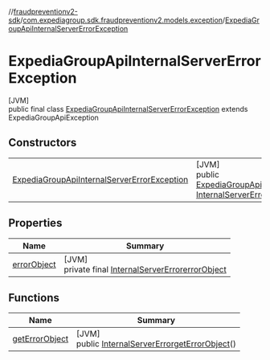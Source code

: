 //[fraudpreventionv2-sdk](../../../index.md)/[com.expediagroup.sdk.fraudpreventionv2.models.exception](../index.md)/[ExpediaGroupApiInternalServerErrorException](index.md)

# ExpediaGroupApiInternalServerErrorException

[JVM]\
public final class [ExpediaGroupApiInternalServerErrorException](index.md) extends ExpediaGroupApiException

## Constructors

| | |
|---|---|
| [ExpediaGroupApiInternalServerErrorException](-expedia-group-api-internal-server-error-exception.md) | [JVM]<br>public [ExpediaGroupApiInternalServerErrorException](index.md)[ExpediaGroupApiInternalServerErrorException](-expedia-group-api-internal-server-error-exception.md)([Integer](https://docs.oracle.com/javase/8/docs/api/java/lang/Integer.html)code, [InternalServerError](../../com.expediagroup.sdk.fraudpreventionv2.models/-internal-server-error/index.md)errorObject, [String](https://docs.oracle.com/javase/8/docs/api/java/lang/String.html)transactionId) |

## Properties

| Name | Summary |
|---|---|
| [errorObject](index.md#-2055392981%2FProperties%2F-173342751) | [JVM]<br>private final [InternalServerError](../../com.expediagroup.sdk.fraudpreventionv2.models/-internal-server-error/index.md)[errorObject](index.md#-2055392981%2FProperties%2F-173342751) |

## Functions

| Name | Summary |
|---|---|
| [getErrorObject](get-error-object.md) | [JVM]<br>public [InternalServerError](../../com.expediagroup.sdk.fraudpreventionv2.models/-internal-server-error/index.md)[getErrorObject](get-error-object.md)() |
